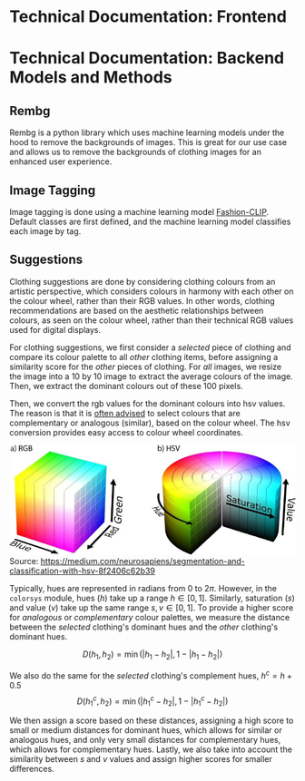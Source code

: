 # Technical Documentation: Frontend



# Technical Documentation: Backend Models and Methods

## Rembg

Rembg is a python library which uses machine learning models under the hood to remove the backgrounds of images. This is great for our use case and allows us to remove the backgrounds of clothing images for an enhanced user experience.

## Image Tagging

Image tagging is done using a machine learning model [Fashion-CLIP](https://huggingface.co/patrickjohncyh/fashion-clip). Default classes are first defined, and the machine learning model classifies each image by tag.

## Suggestions

Clothing suggestions are done by considering clothing colours from an artistic perspective, which considers colours in harmony with each other on the colour wheel, rather than their RGB values. In other words, clothing recommendations are based on the aesthetic relationships between colours, as seen on the colour wheel, rather than their technical RGB values used for digital displays.

For clothing suggestions, we first consider a _selected_ piece of clothing and compare its colour palette to all _other_ clothing items, before assigning a similarity score for the _other_ pieces of clothing. For _all_ images, we resize the image into a 10 by 10 image to extract the average colours of the image. Then, we extract the dominant colours out of these 100 pixels. 

Then, we convert the rgb values for the dominant colours into hsv values. The reason is that it is [often advised](https://ivyandpearlboutique.com/blogs/fashion-howto/fashion-colors-matching-clothing-colors-using-color-wheel) to select colours that are complementary or analogous (similar), based on the colour wheel. The hsv conversion provides easy access to colour wheel coordinates.

![HSV](image.png)
Source: <https://medium.com/neurosapiens/segmentation-and-classification-with-hsv-8f2406c62b39>

Typically, hues are represented in radians from $0$ to $2\pi$. However, in the `colorsys` module, hues ($h$) take up a range $h \in [0, 1]$. Similarly, saturation ($s$) and value ($v$) take up the same range $s, v \in [0, 1]$. To provide a higher score for _analogous_ or _complementary_ colour palettes, we measure the distance between the _selected_ clothing's dominant hues and the _other_ clothing's dominant hues.

$$D(h_1, h_2) = \min (|h_1 - h_2|, 1 - |h_1 - h_2|)$$

We also do the same for the _selected_ clothing's complement hues, $h^c = h + 0.5$
$$D(h_1^c, h_2) = \min (|h_1^c - h_2|, 1 - |h_1^c - h_2|)$$

We then assign a score based on these distances, assigning a high score to small or medium distances for dominant hues, which allows for similar or analogous hues, and only very small distances for complementary hues, which allows for complementary hues. Lastly, we also take into account the similarity between $s$ and $v$ values and assign higher scores for smaller differences.
